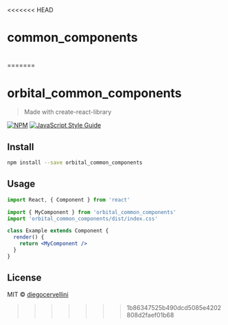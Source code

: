 <<<<<<< HEAD
# common_components
#
=======
# orbital_common_components

> Made with create-react-library

[![NPM](https://img.shields.io/npm/v/orbital_common_components.svg)](https://www.npmjs.com/package/orbital_common_components) [![JavaScript Style Guide](https://img.shields.io/badge/code_style-standard-brightgreen.svg)](https://standardjs.com)

## Install

``` bash
npm install --save orbital_common_components
```

## Usage

``` jsx
import React, { Component } from 'react'

import { MyComponent } from 'orbital_common_components'
import 'orbital_common_components/dist/index.css'

class Example extends Component {
  render() {
    return <MyComponent />
  }
}
```

## License

MIT © [diegocervellini](https://github.com/diegocervellini)
>>>>>>> 1b86347525b490dcd5085e4202808d2faef01b68
